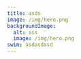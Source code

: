 ```yaml
---
title: asds
image: /img/hero.png
backgroundImage:
  alt: sss
  image: /img/hero.png
swim: asdasdasd
---
```

